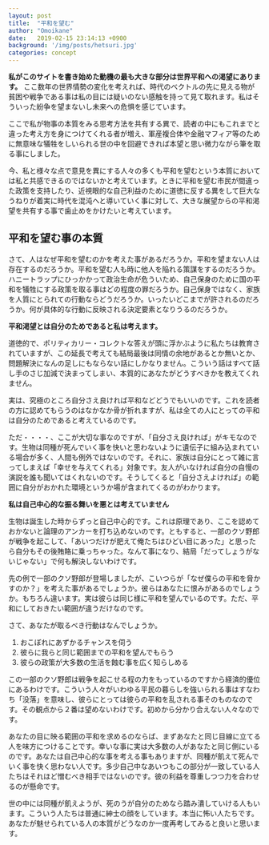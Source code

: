```yaml
---
layout: post
title:  "平和を望む"
author: "Omoikane"
date:   2019-02-15 23:14:13 +0900
background: '/img/posts/hetsuri.jpg'
categories: concept
---
```


__私がこのサイトを書き始めた動機の最も大きな部分は世界平和への渇望にあります。__ ここ数年の世界情勢の変化を考えれば、時代のベクトルの先に見える物が貧困や戦争である事は私の目には疑いのない感触を持って見て取れます。私はそういった紛争を望まないし未来への危惧を感じています。

ここで私が物事の本質をみる思考方法を共有する異で、読者の中にもこれまでと違った考え方を身につけてくれる者が増え、軍産複合体や金融マフィア等のために無意味な犠牲をしいられる世の中を回避できれば本望と思い微力ながら筆を取る事にしました。

今、私と様々な点で意見を異にする人々の多くも平和を望むという本質においては私と共感できるのではないかと考えています。ときに平和を望む市民が間違った政策を支持したり、近視眼的な自己利益のために道徳に反する異をして巨大なうねりが着実に時代を混沌へと導いていく事に対して、大きな展望からの平和渇望を共有する事で歯止めをかけたいと考えています。


## 平和を望む事の本質

さて、人はなぜ平和を望むのかを考えた事があるだろうか。平和を望まない人は存在するのだろうか。平和を望む人も時に他人を陥れる策謀をするのだろうか。ハニートラップにひっかかって政治生命が危ういため、自己保身のために国の平和を犠牲にする政策を取る事はどの程度の罪だろうか。自己保身ではなく、家族を人質にとられての行動ならどうだろうか。いったいどこまでが許されるのだろうか。何が具体的な行動に反映される決定要素となりうるのだろうか。

__平和渇望とは自分のためであると私は考えます。__

道徳的で、ポリティカリー・コレクトな答えが頭に浮かぶように私たちは教育されていますが、この延長で考えても結局最後は同情の余地があるとか無いとか、問題解決になんの足しにもならない話にしかなりません。こういう話はすべて話し手のさじ加減で決まってしまい、本質的にあなたがどうすべきかを教えてくれません。

実は、究極のところ自分さえ良ければ平和などどうでもいいのです。これを読者の方に認めてもらうのはなかなか骨が折れますが、私は全ての人にとっての平和は自分のためであると考えているのです。

ただ・・・・、ここが大切な事なのですが、「自分さえ良ければ」がキモなのです。生物は同種が死んでいく事を快いと思わないように遺伝子に組み込まれている場合が多く、人間も例外ではないのです。それに、家族は自分にとって雑に言ってしまえば「幸せを与えてくれる」対象です。友人がいなければ自分の自慢の演説を誰も聞いてはくれないのです。そうしてくると「自分さえよければ」の範囲に自分がおかれた環境というか場が含まれてくるのがわかります。

__私は自己中心的な振る舞いを悪とは考えていません__

生物は誕生した時からずっと自己中心的です。これは原理であり、ここを認めておかないと論理のアンカーを打ち込めないのです。ともすると、一部のクソ野郎が戦争を起こして、「あいつだけが肥えて俺たちはひどい目にあった」と思ったら自分もその後賄賂に乗っちゃった。なんて事になり、結局「だってしょうがないじゃない」で何も解決しないわけです。

先の例で一部のクソ野郎が登場しましたが、こいつらが「なぜ僕らの平和を脅かすのか？」を考えた事があるでしょうか。彼らはあなたに恨みがあるのでしょうか。もちろん違います。実は彼らは同じ様に平和を望んでいるのです。ただ、平和にしておきたい範囲が違うだけなのです。

さて、あなたが取るべき行動はなんでしょうか。

1. おこぼれにあずかるチャンスを伺う
2. 彼らに我らと同じ範囲までの平和を望んでもらう
3. 彼らの政策が大多数の生活を蝕む事を広く知らしめる

この一部のクソ野郎は戦争を起こせる程の力をもっているのですから経済的優位にあるわけです。こういう人々がいわゆる平民の暮らしを強いられる事はすなわち「没落」を意味し、彼らにとっては彼らの平和を乱される事そのものなのです。その観点から２番は望めないわけです。初めから分かり合えない人々なのです。

あなたの目に映る範囲の平和を求めるのならば、まずあなたと同じ目線に立てる人を味方につけることです。幸いな事に実は大多数の人があなたと同じ側にいるのです。あなたは自己中心的な事を考える事もありますが、同種が飢えて死んでいく事を快く思わない人です。多少自己中なあいつもこの部分が一致している人たちはそれほど憎むべき相手ではないのです。彼の利益を尊重しつつ力を合わせるのが懸命です。

世の中には同種が飢えようが、死のうが自分のためなら踏み潰していける人もいます。こういう人たちは普通に紳士の顔をしています。本当に怖い人たちです。あなたが魅せられている人の本質がどうなのか一度再考してみると良いと思います。



